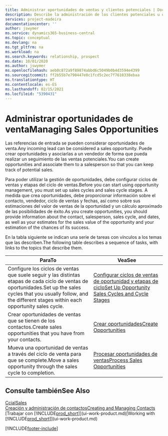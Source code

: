 ```yaml
---
title: Administrar oportunidades de ventas y clientes potenciales | Documentos de Microsoft
description: Describe la administración de los clientes potenciales u oportunidades de venta entrantes en Business Central, y la asociación de la oportunidad con un vendedor para realizar un seguimiento de las ventas potenciales.
services: project-madeira
documentationcenter: ''
author: jswymer
ms.service: dynamics365-business-central
ms.topic: conceptual
ms.devlang: na
ms.tgt_pltfrm: na
ms.workload: na
ms.search.keywords: relationship, prospect
ms.date: 10/01/2020
ms.author: jswymer
ms.openlocfilehash: aeb0c872a9f89874abbd6c5049b0b4d3594e4399
ms.sourcegitcommit: ff2b55b7e790447e0c1fcd5c2ec7f7610338ebaa
ms.translationtype: HT
ms.contentlocale: es-ES
ms.lasthandoff: 02/15/2021
ms.locfileid: "5390431"
---
```

# <a name="managing-sales-opportunities"></a><span data-ttu-id="93d55-103">Administrar oportunidades de venta</span><span class="sxs-lookup"><span data-stu-id="93d55-103">Managing Sales Opportunities</span></span>
<span data-ttu-id="93d55-104">Las referencias de entrada se pueden considerar oportunidades de venta.</span><span class="sxs-lookup"><span data-stu-id="93d55-104">Any incoming lead can be considered a sales opportunity.</span></span> <span data-ttu-id="93d55-105">Puede crear oportunidades y asociarlas a un vendedor de forma que pueda realizar un seguimiento de las ventas potenciales.</span><span class="sxs-lookup"><span data-stu-id="93d55-105">You can create opportunities and associate them to a salesperson so that you can keep track of potential sales.</span></span>

<span data-ttu-id="93d55-106">Para poder utilizar la gestión de oportunidades, debe configurar ciclos de ventas y etapas del ciclo de ventas.</span><span class="sxs-lookup"><span data-stu-id="93d55-106">Before you can start using opportunity management, you must set up sales cycles and sales cycle stages.</span></span> <span data-ttu-id="93d55-107">A medida que crea oportunidades, debe proporcionar información sobre el contacto, vendedor, ciclo de ventas y fechas, así como sobre sus estimaciones del valor de ventas de la oportunidad y un cálculo aproximado de las posibilidades de éxito.</span><span class="sxs-lookup"><span data-stu-id="93d55-107">As you create opportunities, you should provide information about the contact, salesperson, sales cycle, and dates, as well as your estimates for the sales value of the opportunity and your estimation of the chances of its success.</span></span>

<span data-ttu-id="93d55-108">En la tabla siguiente se indican una serie de tareas con vínculos a los temas que las describen.</span><span class="sxs-lookup"><span data-stu-id="93d55-108">The following table describes a sequence of tasks, with links to the topics that describe them.</span></span>

| <span data-ttu-id="93d55-109">Para</span><span class="sxs-lookup"><span data-stu-id="93d55-109">To</span></span> | <span data-ttu-id="93d55-110">Vea</span><span class="sxs-lookup"><span data-stu-id="93d55-110">See</span></span> |
| --- | --- |
| <span data-ttu-id="93d55-111">Configure los ciclos de ventas que suele seguir y las distintas etapas de cada ciclo de ventas de oportunidades.</span><span class="sxs-lookup"><span data-stu-id="93d55-111">Set up the sales cycles that you usually follow, and the different stages within each opportunity sales cycle.</span></span> |[<span data-ttu-id="93d55-112">Configurar ciclos de ventas de oportunidad y etapas de ciclo</span><span class="sxs-lookup"><span data-stu-id="93d55-112">Set Up Opportunity Sales Cycles and Cycle Stages</span></span>](marketing-how-setup-opportunity-sales-cycles-stages.md) |
| <span data-ttu-id="93d55-113">Crear oportunidades de ventas que se tienen de los contactos.</span><span class="sxs-lookup"><span data-stu-id="93d55-113">Create sales opportunities that you have from your contacts.</span></span> |[<span data-ttu-id="93d55-114">Crear oportunidades</span><span class="sxs-lookup"><span data-stu-id="93d55-114">Create Opportunities</span></span>](marketing-how-create-opportunities.md) |
| <span data-ttu-id="93d55-115">Mueva una oportunidad de ventas a través del ciclo de venta para que se complete.</span><span class="sxs-lookup"><span data-stu-id="93d55-115">Move a sales opportunity through the sales cycle to completion.</span></span> |[<span data-ttu-id="93d55-116">Procesar oportunidades de ventas</span><span class="sxs-lookup"><span data-stu-id="93d55-116">Process Sales Opportunities</span></span>](marketing-processing-sales-opportunities.md) |

## <a name="see-also"></a><span data-ttu-id="93d55-117">Consulte también</span><span class="sxs-lookup"><span data-stu-id="93d55-117">See Also</span></span>
[<span data-ttu-id="93d55-118">Ccial</span><span class="sxs-lookup"><span data-stu-id="93d55-118">Sales</span></span>](sales-manage-sales.md)  
[<span data-ttu-id="93d55-119">Creación y administración de contactos</span><span class="sxs-lookup"><span data-stu-id="93d55-119">Creating and Managing Contacts</span></span>](marketing-contacts.md)  
<span data-ttu-id="93d55-120">[Trabajar con [!INCLUDE[prod_short](includes/prod_short.md)]](ui-work-product.md)</span><span class="sxs-lookup"><span data-stu-id="93d55-120">[Working with [!INCLUDE[prod_short](includes/prod_short.md)]](ui-work-product.md)</span></span>


[!INCLUDE[footer-include](includes/footer-banner.md)]